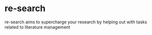 # re-search
re-search aims to supercharge your research by helping out with tasks related to literature management
